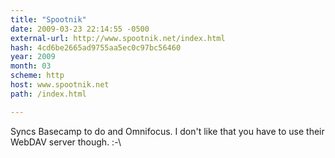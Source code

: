 ```yaml
---
title: "Spootnik"
date: 2009-03-23 22:14:55 -0500
external-url: http://www.spootnik.net/index.html
hash: 4cd6be2665ad9755aa5ec0c97bc56460
year: 2009
month: 03
scheme: http
host: www.spootnik.net
path: /index.html

---
```


Syncs Basecamp to do and Omnifocus. I don't like that you have to use their WebDAV server though. :-\
